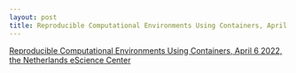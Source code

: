 ```yaml
---
layout: post
title: Reproducible Computational Environments Using Containers, April 6, 2022, the Netherlands eScience Center
---
```

[Reproducible Computational Environments Using Containers, April 6 2022, the Netherlands eScience Center](https://esciencecenter-digital-skills.github.io/2022-04-06-ds-docker/)

